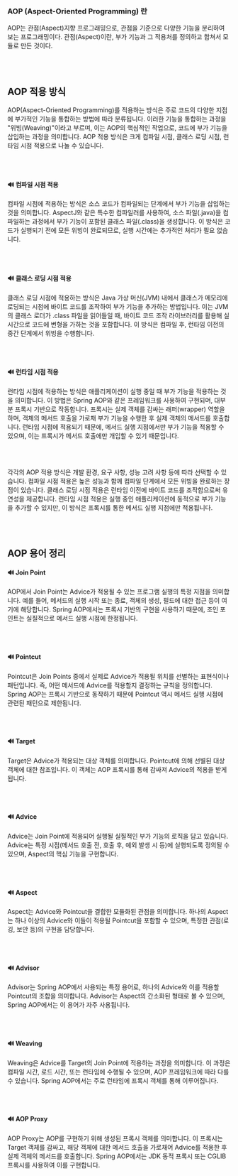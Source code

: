 

### AOP (Aspect-Oriented Programming) 란
AOP는 관점(Aspect)지향 프로그래밍으로, 관점을 기준으로 다양한 기능을 분리하여 보는 프로그래밍이다. 관점(Aspect)이란, 부가 기능과 그 적용처를 정의하고 합쳐서 모듈로 만든 것이다.

<br/><br/>

## AOP 적용 방식
AOP(Aspect-Oriented Programming)를 적용하는 방식은 주로 코드의 다양한 지점에 부가적인 기능을 통합하는 방법에 따라 분류됩니다. 이러한 기능을 통합하는 과정을 "위빙(Weaving)"이라고 부르며, 이는 AOP의 핵심적인 작업으로, 코드에 부가 기능을 삽입하는 과정을 의미합니다. AOP 적용 방식은 크게 컴파일 시점, 클래스 로딩 시점, 런타임 시점 적용으로 나눌 수 있습니다.

<br/><br/>

#### 🔊 컴파일 시점 적용
컴파일 시점에 적용하는 방식은 소스 코드가 컴파일되는 단계에서 부가 기능을 삽입하는 것을 의미합니다. AspectJ와 같은 특수한 컴파일러를 사용하여, 소스 파일(.java)을 컴파일하는 과정에서 부가 기능이 포함된 클래스 파일(.class)을 생성합니다. 이 방식은 코드가 실행되기 전에 모든 위빙이 완료되므로, 실행 시간에는 추가적인 처리가 필요 없습니다.

<br/><br/>

#### 🔊 클래스 로딩 시점 적용
클래스 로딩 시점에 적용하는 방식은 Java 가상 머신(JVM) 내에서 클래스가 메모리에 로딩되는 시점에 바이트 코드를 조작하여 부가 기능을 추가하는 방법입니다. 이는 JVM의 클래스 로더가 .class 파일을 읽어들일 때, 바이트 코드 조작 라이브러리를 활용해 실시간으로 코드에 변형을 가하는 것을 포함합니다. 이 방식은 컴파일 후, 런타임 이전의 중간 단계에서 위빙을 수행합니다.

<br/><br/>

#### 🔊 런타임 시점 적용
런타임 시점에 적용하는 방식은 애플리케이션이 실행 중일 때 부가 기능을 적용하는 것을 의미합니다. 이 방법은 Spring AOP와 같은 프레임워크를 사용하여 구현되며, 대부분 프록시 기반으로 작동합니다. 프록시는 실제 객체를 감싸는 래퍼(wrapper) 역할을 하며, 객체의 메서드 호출을 가로채 부가 기능을 수행한 후 실제 객체의 메서드를 호출합니다. 런타임 시점에 적용되기 때문에, 메서드 실행 지점에서만 부가 기능을 적용할 수 있으며, 이는 프록시가 메서드 호출에만 개입할 수 있기 때문입니다.

<br/><br/>

각각의 AOP 적용 방식은 개발 환경, 요구 사항, 성능 고려 사항 등에 따라 선택할 수 있습니다. 컴파일 시점 적용은 높은 성능과 함께 컴파일 단계에서 모든 위빙을 완료하는 장점이 있습니다. 클래스 로딩 시점 적용은 런타임 이전에 바이트 코드를 조작함으로써 유연성을 제공합니다. 런타임 시점 적용은 실행 중인 애플리케이션에 동적으로 부가 기능을 추가할 수 있지만, 이 방식은 프록시를 통한 메서드 실행 지점에만 적용됩니다.


<br/><br/>

## AOP 용어 정리

#### 🔊 Join Point
AOP에서 Join Point는 Advice가 적용될 수 있는 프로그램 실행의 특정 지점을 의미합니다. 예를 들어, 메서드의 실행 시작 또는 종료, 객체의 생성, 필드에 대한 접근 등이 여기에 해당합니다. Spring AOP에서는 프록시 기반의 구현을 사용하기 때문에, 조인 포인트는 실질적으로 메서드 실행 시점에 한정됩니다.

<br/><br/>

#### 🔊 Pointcut
Pointcut은 Join Points 중에서 실제로 Advice가 적용될 위치를 선별하는 표현식이나 패턴입니다. 즉, 어떤 메서드에 Advice를 적용할지 결정하는 규칙을 정의합니다. Spring AOP는 프록시 기반으로 동작하기 때문에 Pointcut 역시 메서드 실행 시점에 관련된 패턴으로 제한됩니다.

<br/><br/>

#### 🔊 Target
Target은 Advice가 적용되는 대상 객체를 의미합니다. Pointcut에 의해 선별된 대상 객체에 대한 참조입니다. 이 객체는 AOP 프록시를 통해 감싸져 Advice의 적용을 받게 됩니다.

<br/><br/>

#### 🔊 Advice
Advice는 Join Point에 적용되어 실행될 실질적인 부가 기능의 로직을 담고 있습니다. Advice는 특정 시점(메서드 호출 전, 호출 후, 예외 발생 시 등)에 실행되도록 정의될 수 있으며, Aspect의 핵심 기능을 구현합니다.

<br/><br/>

#### 🔊 Aspect
Aspect는 Advice와 Pointcut을 결합한 모듈화된 관점을 의미합니다. 하나의 Aspect는 하나 이상의 Advice와 이들이 적용될 Pointcut을 포함할 수 있으며, 특정한 관점(로깅, 보안 등)의 구현을 담당합니다.

<br/><br/>

#### 🔊 Advisor
Advisor는 Spring AOP에서 사용되는 특정 용어로, 하나의 Advice와 이를 적용할 Pointcut의 조합을 의미합니다. Advisor는 Aspect의 간소화된 형태로 볼 수 있으며, Spring AOP에서는 이 용어가 자주 사용됩니다.

<br/><br/>

#### 🔊 Weaving
Weaving은 Advice를 Target의 Join Point에 적용하는 과정을 의미합니다. 이 과정은 컴파일 시간, 로드 시간, 또는 런타임에 수행될 수 있으며, AOP 프레임워크에 따라 다를 수 있습니다. Spring AOP에서는 주로 런타임에 프록시 객체를 통해 이루어집니다.

<br/><br/>

#### 🔊 AOP Proxy
AOP Proxy는 AOP를 구현하기 위해 생성된 프록시 객체를 의미합니다. 이 프록시는 Target 객체를 감싸고, 해당 객체에 대한 메서드 호출을 가로채어 Advice를 적용한 후 실제 객체의 메서드를 호출합니다. Spring AOP에서는 JDK 동적 프록시 또는 CGLIB 프록시를 사용하여 이를 구현합니다.
